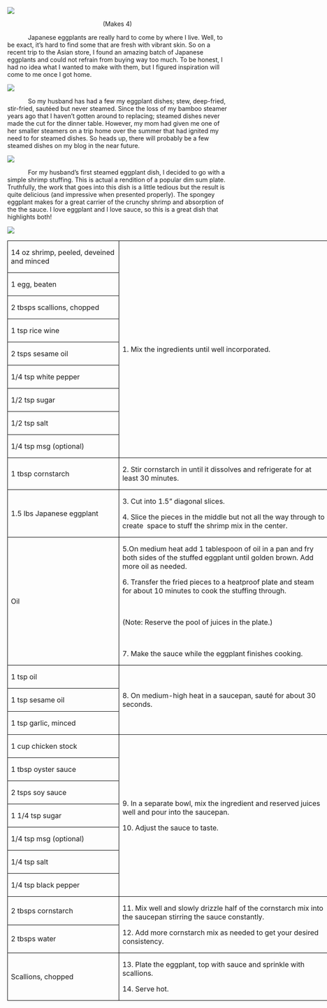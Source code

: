 ![](assets/images/2016/02/20150928-IMG_5982.jpg)
<p align=center style='text-align:center'><span>(Makes 4)</span></p>

<p><span>&nbsp;&nbsp;&nbsp;&nbsp;&nbsp;&nbsp;&nbsp;&nbsp;&nbsp;&nbsp;&nbsp; Japanese
eggplants are really hard to come by where I live. Well, to be exact, it’s hard
to find some that are fresh with vibrant skin. So on a recent trip to the Asian
store, I found an amazing batch of Japanese eggplants and could not refrain
from buying way too much. To be honest, I had no idea what I wanted to make
with them, but I figured inspiration will come to me once I got home. </span></p>

![](assets/images/2016/02/20150928-IMG_5976.jpg)

<p><span>&nbsp;&nbsp;&nbsp;&nbsp;&nbsp;&nbsp;&nbsp;&nbsp;&nbsp;&nbsp;&nbsp; So
my husband has had a few my eggplant dishes; stew, deep-fried, stir-fried,
sautéed but never steamed. Since the loss of my bamboo steamer years ago that I
haven’t gotten around to replacing; steamed dishes never made the cut for the
dinner table. However, my mom had given me one of her smaller steamers on a
trip home over the summer that had ignited my need to for steamed dishes. So
heads up, there will probably be a few steamed dishes on my blog in the near
future.</span></p>

![](assets/images/2016/02/20150928-IMG_5977.jpg)

<p><span>&nbsp;&nbsp;&nbsp;&nbsp;&nbsp;&nbsp;&nbsp;&nbsp;&nbsp;&nbsp;&nbsp; For
my husband’s first steamed eggplant dish, I decided to go with a simple shrimp
stuffing. This is actual a rendition of a popular dim sum plate. Truthfully,
the work that goes into this dish is a little tedious but the result is quite
delicious (and impressive when presented properly). The spongey eggplant makes
for a great carrier of the crunchy shrimp and absorption of the the sauce. I
love eggplant and I love sauce, so this is a great dish that highlights both! </span></p>

![](assets/images/2016/02/20150928-IMG_5980.jpg)

<table class=MsoTableGrid border=1 cellspacing=0 cellpadding=0 width=551
 style='width:550.9pt;border-collapse:collapse;border:none'>
 <tr style='height:23.75pt'>
  <td width=187 style='width:2.6in;border:solid windowtext 1.0pt;padding:0in 5.4pt 0in 5.4pt;
  height:23.75pt'>
  <p><span>14 oz shrimp, peeled,
  deveined and minced</span></p>
  </td>
  <td width=364 rowspan=9 style='width:363.7pt;border:solid windowtext 1.0pt;
  border-left:none;padding:0in 5.4pt 0in 5.4pt;height:23.75pt'>
  <p><span>1. Mix the ingredients
  until well incorporated.</span></p>
  </td>
 </tr>
 <tr style='height:23.65pt'>
  <td width=187 style='width:2.6in;border:solid windowtext 1.0pt;border-top:
  none;padding:0in 5.4pt 0in 5.4pt;height:23.65pt'>
  <p><span>1 egg, beaten</span></p>
  </td>
 </tr>
 <tr style='height:23.65pt'>
  <td width=187 style='width:2.6in;border:solid windowtext 1.0pt;border-top:
  none;padding:0in 5.4pt 0in 5.4pt;height:23.65pt'>
  <p><span>2 tbsps scallions, chopped</span></p>
  </td>
 </tr>
 <tr style='height:23.65pt'>
  <td width=187 style='width:2.6in;border:solid windowtext 1.0pt;border-top:
  none;padding:0in 5.4pt 0in 5.4pt;height:23.65pt'>
  <p><span>1 tsp rice wine</span></p>
  </td>
 </tr>
 <tr style='height:23.65pt'>
  <td width=187 style='width:2.6in;border:solid windowtext 1.0pt;border-top:
  none;padding:0in 5.4pt 0in 5.4pt;height:23.65pt'>
  <p><span>2 tsps sesame oil</span></p>
  </td>
 </tr>
 <tr style='height:23.65pt'>
  <td width=187 style='width:2.6in;border:solid windowtext 1.0pt;border-top:
  none;padding:0in 5.4pt 0in 5.4pt;height:23.65pt'>
  <p><span>1/4 tsp white pepper</span></p>
  </td>
 </tr>
 <tr style='height:23.65pt'>
  <td width=187 style='width:2.6in;border:solid windowtext 1.0pt;border-top:
  none;padding:0in 5.4pt 0in 5.4pt;height:23.65pt'>
  <p><span>1/2 tsp sugar</span></p>
  </td>
 </tr>
 <tr style='height:23.65pt'>
  <td width=187 style='width:2.6in;border:solid windowtext 1.0pt;border-top:
  none;padding:0in 5.4pt 0in 5.4pt;height:23.65pt'>
  <p><span>1/2 tsp salt</span></p>
  </td>
 </tr>
 <tr style='height:23.65pt'>
  <td width=187 style='width:2.6in;border:solid windowtext 1.0pt;border-top:
  none;padding:0in 5.4pt 0in 5.4pt;height:23.65pt'>
  <p><span>1/4 tsp msg (optional)</span></p>
  </td>
 </tr>
 <tr style='height:23.65pt'>
  <td width=187 style='width:2.6in;border:solid windowtext 1.0pt;border-top:
  none;padding:0in 5.4pt 0in 5.4pt;height:23.65pt'>
  <p><span>1 tbsp cornstarch</span></p>
  </td>
  <td width=364 style='width:363.7pt;border-top:none;border-left:none;
  border-bottom:solid windowtext 1.0pt;border-right:solid windowtext 1.0pt;
  padding:0in 5.4pt 0in 5.4pt;height:23.65pt'>
  <p><span>2. Stir cornstarch in
  until it dissolves and refrigerate for at least 30 minutes.</span></p>
  </td>
 </tr>
 <tr style='height:23.65pt'>
  <td width=187 style='width:2.6in;border:solid windowtext 1.0pt;border-top:
  none;padding:0in 5.4pt 0in 5.4pt;height:23.65pt'>
  <p><span>1.5 lbs Japanese eggplant</span></p>
  </td>
  <td width=364 style='width:363.7pt;border-top:none;border-left:none;
  border-bottom:solid windowtext 1.0pt;border-right:solid windowtext 1.0pt;
  padding:0in 5.4pt 0in 5.4pt;height:23.65pt'>
  <p><span>3. Cut into 1.5” diagonal
  slices.</span></p>
  <p><span>4. Slice the pieces in the
  middle but not all the way through to create&nbsp; space to stuff the shrimp
  mix in the center.</span></p>
  </td>
 </tr>
 <tr style='height:23.65pt'>
  <td width=187 style='width:2.6in;border:solid windowtext 1.0pt;border-top:
  none;padding:0in 5.4pt 0in 5.4pt;height:23.65pt'>
  <p><span>Oil</span></p>
  </td>
  <td width=364 style='width:363.7pt;border-top:none;border-left:none;
  border-bottom:solid windowtext 1.0pt;border-right:solid windowtext 1.0pt;
  padding:0in 5.4pt 0in 5.4pt;height:23.65pt'>
  <p><span>5.On medium heat add 1
  tablespoon of oil in a pan and fry both sides of the stuffed eggplant until
  golden brown. Add more oil as needed.</span></p>
  <p><span>6. Transfer the fried
  pieces to a heatproof plate and steam for about 10 minutes to cook the
  stuffing through.</span></p>
  <p><span>&nbsp;</span></p>
  <p><span>(Note: Reserve the pool of
  juices in the plate.)</span></p>
  <p><span>&nbsp;</span></p>
  <p><span>7. Make the sauce while
  the eggplant finishes cooking.</span></p>
  </td>
 </tr>
 <tr style='height:23.65pt'>
  <td width=187 style='width:2.6in;border:solid windowtext 1.0pt;border-top:
  none;padding:0in 5.4pt 0in 5.4pt;height:23.65pt'>
  <p><span>1 tsp oil</span></p>
  </td>
  <td width=364 rowspan=3 style='width:363.7pt;border-top:none;border-left:
  none;border-bottom:solid windowtext 1.0pt;border-right:solid windowtext 1.0pt;
  padding:0in 5.4pt 0in 5.4pt;height:23.65pt'>
  <p><span>8. On medium-high heat in
  a saucepan, sauté for about 30 seconds.</span></p>
  </td>
 </tr>
 <tr style='height:23.65pt'>
  <td width=187 style='width:2.6in;border:solid windowtext 1.0pt;border-top:
  none;padding:0in 5.4pt 0in 5.4pt;height:23.65pt'>
  <p><span>1 tsp sesame oil</span></p>
  </td>
 </tr>
 <tr style='height:23.65pt'>
  <td width=187 style='width:2.6in;border:solid windowtext 1.0pt;border-top:
  none;padding:0in 5.4pt 0in 5.4pt;height:23.65pt'>
  <p><span>1 tsp garlic, minced</span></p>
  </td>
 </tr>
 <tr style='height:23.65pt'>
  <td width=187 style='width:2.6in;border:solid windowtext 1.0pt;border-top:
  none;padding:0in 5.4pt 0in 5.4pt;height:23.65pt'>
  <p><span>1 cup chicken stock</span></p>
  </td>
  <td width=364 rowspan=7 style='width:363.7pt;border-top:none;border-left:
  none;border-bottom:solid windowtext 1.0pt;border-right:solid windowtext 1.0pt;
  padding:0in 5.4pt 0in 5.4pt;height:23.65pt'>
  <p><span>9. In a separate bowl, mix
  the ingredient and reserved juices well and pour into the saucepan.</span></p>
  <p><span>10. Adjust the sauce to
  taste.</span></p>
  </td>
 </tr>
 <tr style='height:23.65pt'>
  <td width=187 style='width:2.6in;border:solid windowtext 1.0pt;border-top:
  none;padding:0in 5.4pt 0in 5.4pt;height:23.65pt'>
  <p><span>1 tbsp oyster sauce</span></p>
  </td>
 </tr>
 <tr style='height:23.65pt'>
  <td width=187 style='width:2.6in;border:solid windowtext 1.0pt;border-top:
  none;padding:0in 5.4pt 0in 5.4pt;height:23.65pt'>
  <p><span>2 tsps soy sauce</span></p>
  </td>
 </tr>
 <tr style='height:23.65pt'>
  <td width=187 style='width:2.6in;border:solid windowtext 1.0pt;border-top:
  none;padding:0in 5.4pt 0in 5.4pt;height:23.65pt'>
  <p><span>1 1/4 tsp sugar</span></p>
  </td>
 </tr>
 <tr style='height:23.65pt'>
  <td width=187 style='width:2.6in;border:solid windowtext 1.0pt;border-top:
  none;padding:0in 5.4pt 0in 5.4pt;height:23.65pt'>
  <p><span>1/4 tsp msg (optional)</span></p>
  </td>
 </tr>
 <tr style='height:23.65pt'>
  <td width=187 style='width:2.6in;border:solid windowtext 1.0pt;border-top:
  none;padding:0in 5.4pt 0in 5.4pt;height:23.65pt'>
  <p><span>1/4 tsp salt</span></p>
  </td>
 </tr>
 <tr style='height:23.65pt'>
  <td width=187 style='width:2.6in;border:solid windowtext 1.0pt;border-top:
  none;padding:0in 5.4pt 0in 5.4pt;height:23.65pt'>
  <p><span>1/4 tsp black pepper</span></p>
  </td>
 </tr>
 <tr style='height:23.65pt'>
  <td width=187 style='width:2.6in;border:solid windowtext 1.0pt;border-top:
  none;padding:0in 5.4pt 0in 5.4pt;height:23.65pt'>
  <p><span>2 tbsps cornstarch</span></p>
  </td>
  <td width=364 rowspan=2 style='width:363.7pt;border-top:none;border-left:
  none;border-bottom:solid windowtext 1.0pt;border-right:solid windowtext 1.0pt;
  padding:0in 5.4pt 0in 5.4pt;height:23.65pt'>
  <p><span>11. Mix well and slowly
  drizzle half of the cornstarch mix into the saucepan stirring the sauce
  constantly. </span></p>
  <p><span>12. Add more cornstarch
  mix as needed to get your desired consistency.</span></p>
  </td>
 </tr>
 <tr style='height:23.65pt'>
  <td width=187 style='width:2.6in;border:solid windowtext 1.0pt;border-top:
  none;padding:0in 5.4pt 0in 5.4pt;height:23.65pt'>
  <p><span>2 tbsps water</span></p>
  </td>
 </tr>
 <tr style='height:23.65pt'>
  <td width=187 style='width:2.6in;border:solid windowtext 1.0pt;border-top:
  none;padding:0in 5.4pt 0in 5.4pt;height:23.65pt'>
  <p><span>Scallions, chopped</span></p>
  </td>
  <td width=364 style='width:363.7pt;border-top:none;border-left:none;
  border-bottom:solid windowtext 1.0pt;border-right:solid windowtext 1.0pt;
  padding:0in 5.4pt 0in 5.4pt;height:23.65pt'>
  <p><span>13. Plate the eggplant,
  top with sauce and sprinkle with scallions.</span></p>
  <p><span>14. Serve hot.</span></p>
  </td>
 </tr>
</table>